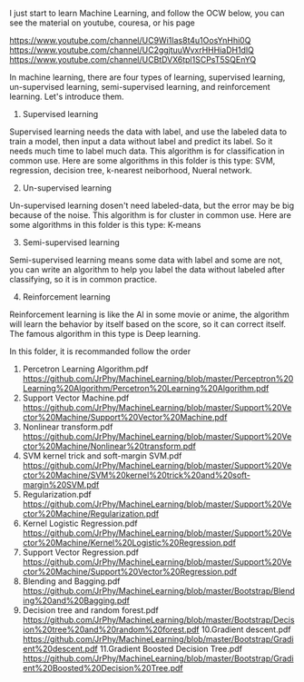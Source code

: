 I just start to learn Machine Learning, and follow the OCW below, 
you can see the material on youtube, couresa, or his page

https://www.youtube.com/channel/UC9Wi1Ias8t4u1OosYnHhi0Q
https://www.youtube.com/channel/UC2ggjtuuWvxrHHHiaDH1dlQ
https://www.youtube.com/channel/UCBtDVX6tpl1SCPsT5SQEnYQ

In machine learning, there are four types of learning, supervised learning, un-supervised learning, semi-supervised learning, and reinforcement learning. Let's introduce them.

1. Supervised learning

Supervised learning needs the data with label, and use the labeled data to train a model, then input a data without label and predict its label. So it needs much time to label much data. This algorithm is for classification in common use.
Here are some algorithms in this folder is this type: SVM, regression, decision tree, k-nearest neiborhood, Nueral network.

2. Un-supervised learning

Un-supervised learning dosen't need labeled-data, but the error may be big because of the noise. This algorithm is for cluster in common use.
Here are some algorithms in this folder is this type: K-means

3. Semi-supervised learning

Semi-supervised learning means some data with label and some are not, you can write an algorithm to help you label the data without labeled after classifying, so it is in common practice.

4. Reinforcement learning

Reinforcement learning is like the AI in some movie or anime, the algorithm will learn the behavior by itself based on the score, so it can correct itself. The famous algorithm in this type is Deep learning.


In this folder, it is recommanded follow the order
1. Percetron Learning Algorithm.pdf 
https://github.com/JrPhy/MachineLearning/blob/master/Perceptron%20Learning%20Algorithm/Percetron%20Learning%20Algorithm.pdf
2. Support Vector Machine.pdf
https://github.com/JrPhy/MachineLearning/blob/master/Support%20Vector%20Machine/Support%20Vector%20Machine.pdf
3. Nonlinear transform.pdf
https://github.com/JrPhy/MachineLearning/blob/master/Support%20Vector%20Machine/Nonlinear%20transform.pdf
4. SVM kernel trick and soft-margin SVM.pdf
https://github.com/JrPhy/MachineLearning/blob/master/Support%20Vector%20Machine/SVM%20kernel%20trick%20and%20soft-margin%20SVM.pdf
5. Regularization.pdf
https://github.com/JrPhy/MachineLearning/blob/master/Support%20Vector%20Machine/Regularization.pdf
6. Kernel Logistic Regression.pdf
https://github.com/JrPhy/MachineLearning/blob/master/Support%20Vector%20Machine/Kernel%20Logistic%20Regression.pdf
7. Support Vector Regression.pdf
https://github.com/JrPhy/MachineLearning/blob/master/Support%20Vector%20Machine/Support%20Vector%20Regression.pdf
8. Blending and Bagging.pdf
https://github.com/JrPhy/MachineLearning/blob/master/Bootstrap/Blending%20and%20Bagging.pdf
9. Decision tree and random forest.pdf
https://github.com/JrPhy/MachineLearning/blob/master/Bootstrap/Decision%20tree%20and%20random%20forest.pdf
10.Gradient descent.pdf
https://github.com/JrPhy/MachineLearning/blob/master/Bootstrap/Gradient%20descent.pdf
11.Gradient Boosted Decision Tree.pdf
https://github.com/JrPhy/MachineLearning/blob/master/Bootstrap/Gradient%20Boosted%20Decision%20Tree.pdf
